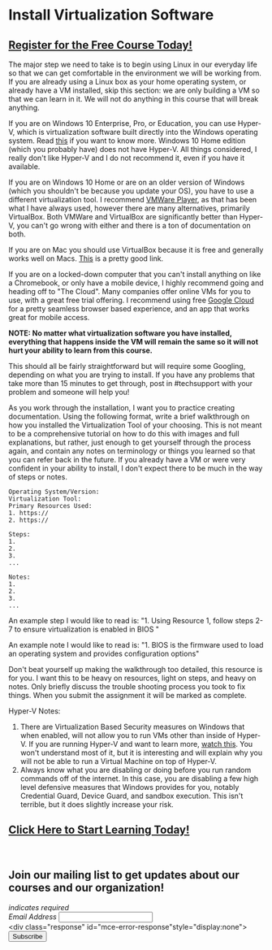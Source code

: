 # Install Virtualization Software
##  [Register for the Free Course Today!](https://roppers.thinkific.com/courses/computing-fundamentals)
The major step we need to take is to begin using Linux in our everyday life so that we can get comfortable in the environment we will be working from. If you are already using a Linux box as your home operating system, or already have a VM installed, skip this section: we are only building a VM so that we can learn in it. We will not do anything in this course that will break anything.

If you are on  Windows 10 Enterprise, Pro, or Education, you can use Hyper-V, which is virtualization software built directly into the Windows operating system. Read [this](https://docs.microsoft.com/en-us/virtualization/hyper-v-on-windows/quick-start/enable-hyper-v) if you want to know more. Windows 10 Home edition (which you probably have) does not have Hyper-V. All things considered, I really don't like Hyper-V and I do not recommend it, even if you have it available.

If you are on Windows 10 Home or are on an older version of Windows (which you shouldn't be because you update your OS), you have to use a different virtualization tool. I recommend [VMWare Player](https://www.vmware.com/products/workstation-player/workstation-player-evaluation.html), as that has been what I have always used, however there are many alternatives, primarily VirtualBox. Both VMWare and VirtualBox are significantly better than Hyper-V, you can't go wrong with either and there is a ton of documentation on both.

If you are on Mac you should use VirtualBox because it is free and generally works well on Macs. [This](https://siytek.com/ubuntu-mac-virtualbox/) is a pretty good link.  

If you are on a locked-down computer that you can't install anything on like a Chromebook, or only have a mobile device, I highly recommend going and heading off to "The Cloud". Many companies offer online VMs for you to use, with a great free trial offering. I recommend using free [Google Cloud](https://cloud.google.com/) for a pretty seamless browser based experience, and an app that works great for mobile access.

**NOTE: No matter what virtualization software you have installed, everything that happens inside the VM will remain the same so it will not hurt your ability to learn from this course.**

This should all be fairly straightforward but will require some Googling, depending on what you are trying to install. If you have any problems that take more than 15 minutes to get through, post in #techsupport with your problem and someone will help you!

As you work through the installation, I want you to practice creating documentation. Using the following format, write a brief walkthrough on how you installed the Virtualization Tool of your choosing. This is not meant to be a comprehensive tutorial on how to do this with images and full explanations, but rather, just enough to get yourself through the process again, and contain any notes on terminology or things you learned so that you can refer back in the future. If you already have a VM or were very confident in your ability to install, I don't expect there to be much in the way of steps or notes.

```
Operating System/Version:
Virtualization Tool:
Primary Resources Used:
1. https://
2. https://

Steps:
1.
2.
3.
...

Notes:
1.
2.
3.
...

```

An example step I would like to read is:
"1. Using Resource 1, follow steps 2-7 to ensure virtualization is enabled in BIOS "

An example note I would like to read is:
"1. BIOS is the firmware used to load an operating system and provides configuration options"

Don't beat yourself up making the walkthrough too detailed, this resource is for you. I want this to be heavy on resources, light on steps, and heavy on notes. Only briefly discuss the trouble shooting process you took to fix things. When you submit the assignment it will be marked as complete.

Hyper-V Notes:

1. There are Virtualization Based Security measures on Windows that when enabled, will not allow you to run VMs other than inside of Hyper-V. If you are running Hyper-V and want to learn more, [watch this](https://www.linkedin.com/learning/microsoft-cybersecurity-stack-advanced-identity-and-endpoint-protection/what-is-virtualization-based-security). You won't understand most of it, but it is interesting and will explain why you will not be able to run a Virtual Machine on top of Hyper-V.
2. Always know what you are disabling or doing before you run random commands off of the internet. In this case, you are disabling a few high level defensive measures that Windows provides for you, notably Credential Guard, Device Guard, and sandbox execution. This isn't terrible, but it does slightly increase your risk.
##  [Click Here to Start Learning Today!](https://roppers.thinkific.com/courses/computing-fundamentals)
<br><div id="mc_embed_signup"><form action="https://gmail.us5.list-manage.com/subscribe/post?u=4d03cc5db483966f7e0fe17cc&amp;id=8d9620c4b7" method="post" id="mc-embedded-subscribe-form" name="mc-embedded-subscribe-form" class="validate" target="_blank" novalidate>  <div id="mc_embed_signup_scroll"><h2>Join our mailing list to get updates about our courses and our organization!</h2><div class="indicates-required"><span class="asterisk">*</span> indicates required</div><div class="mc-field-group">	<label for="mce-EMAIL">Email Address  <span class="asterisk">*</span></label>	<input type="email" value="" name="EMAIL" class="required email" id="mce-EMAIL"></div>	<div id="mce-responses" class="clear">		<div class="response" id="mce-error-response"style="display:none"></div>		<div class="response" id="mce-success-response" style="display:none"></div>	</div>    <!-- real people should not fill this in and expect good things - do not remove this or risk form bot signups-->    <div style="position: absolute; left: -5000px;" aria-hidden="true"><input type="text" name="b_4d03cc5db483966f7e0fe17cc_8d9620c4b7" tabindex="-1" value=""></div>    <div class="clear"><input type="submit" value="Subscribe" name="subscribe" id="mc-embedded-subscribe" class="button"></div>    </div></form></div><script type="text/javascript" src="//s3.amazonaws.com/downloads.mailchimp.com/js/mc-validate.js"></script><script type="text/javascript">(function($) {window.fnames = new Array(); window.ftypes = newArray();fnames[0]="EMAIL";ftypes[0]="email";}(jQuery));var $mcj = jQuery.noConflict(true);</script><!--End mc_embed_signup-->